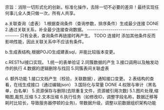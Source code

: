 宗旨：消除一切形式化的创新。标准化操作，去除一切不必要的差异！最终实现任何事儿全人类只做一次，所有人共享。

a.关联查询（虚表）
	1.根据查询条件（查询参数，排序条件）生成最少连接 DONE 
	2.通过关联关系，补全最少连接查询数据。 
	-------------------------------------------
	只有全表，查询条件再链接时再产生。
	TODO 连接时 添加其他条件反而影响性能，因此关联关系中不应该有条件。
	

b.生成表结构,根据POJO生成建表sql，并能比较版本变更。

c.RESTful接口实现。
 	1.统一的表单验证
 	2.同簇数据的产生
 	3.接口调用以及触发动作的执行
 	4.数据的逻辑删除与找回
 	5.同簇表间关联虚表
 	
d. 额外功能
 	1.接口文档产生（校验，关联数据），通知接口变更。
 	2.表结构的查看，在线生成接口（通过编辑json）
 	3.国际化与常量 DONE
 	4.权限与审计（黑名单，白名单）
 	5.资源保存与删除(去除重复文件，资源被引用次数)
 	5.1.图片处理,缩略图,裁剪,压缩
 	5.2.文本压缩
 	6.执行任务（如修改ID，调整字段名称，数据迁移等耗时比较长，导致服务器停顿的业务)，带数据升级，调整以前数据组织架构功能
 
 
 